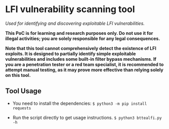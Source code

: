 # LFI vulnerability scanning tool

*Used for identifying and discovering exploitable LFI vulnerabilities.*

**This PoC is for learning and research purposes only. Do not use it for illegal activities; you are solely responsible for any legal consequences.**

**Note that this tool cannot comprehensively detect the existence of LFI exploits. It is designed to partially identify simple exploitable vulnerabilities and includes some built-in filter bypass mechanisms. If you are a penetration tester or a red team specialist, it is recommended to attempt manual testing, as it may prove more effective than relying solely on this tool.**

## Tool Usage
* You need to install the dependencies:
  `$ python3 -m pip install requests`

* Run the script directly to get usage instructions.
  `$ python3 bttealfi.py -h`